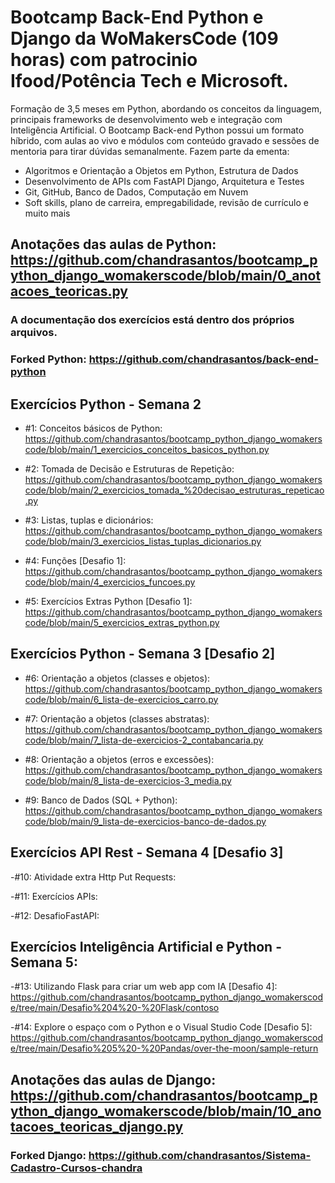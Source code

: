 # Bootcamp Back-End Python e Django da WoMakersCode (109 horas) com patrocinio Ifood/Potência Tech e Microsoft.

Formação de 3,5 meses em Python, abordando os conceitos da linguagem, principais frameworks de desenvolvimento web e integração com Inteligência Artificial.
O Bootcamp Back-end Python possui um formato híbrido, com aulas ao vivo e módulos com conteúdo gravado e sessões de mentoria para tirar dúvidas semanalmente.
Fazem parte da ementa:
- Algoritmos e Orientação a Objetos em Python, Estrutura de Dados
- Desenvolvimento de APIs com FastAPI Django, Arquitetura e Testes
- Git, GitHub, Banco de Dados, Computação em Nuvem
- Soft skills, plano de carreira, empregabilidade, revisão de currículo e muito mais

## Anotações das aulas de Python: https://github.com/chandrasantos/bootcamp_python_django_womakerscode/blob/main/0_anotacoes_teoricas.py

### A documentação dos exercícios está dentro dos próprios arquivos.

### Forked Python: https://github.com/chandrasantos/back-end-python

## Exercícios Python - Semana 2

- #1: Conceitos básicos de Python: https://github.com/chandrasantos/bootcamp_python_django_womakerscode/blob/main/1_exercicios_conceitos_basicos_python.py
  
- #2: Tomada de Decisão e Estruturas de Repetição: https://github.com/chandrasantos/bootcamp_python_django_womakerscode/blob/main/2_exercicios_tomada_%20decisao_estruturas_repeticao.py
  
- #3: Listas, tuplas e dicionários: https://github.com/chandrasantos/bootcamp_python_django_womakerscode/blob/main/3_exercicios_listas_tuplas_dicionarios.py
  
- #4: Funções [Desafio 1]: https://github.com/chandrasantos/bootcamp_python_django_womakerscode/blob/main/4_exercicios_funcoes.py
  
- #5: Exercícios Extras Python [Desafio 1]: https://github.com/chandrasantos/bootcamp_python_django_womakerscode/blob/main/5_exercicios_extras_python.py

## Exercícios Python - Semana 3 [Desafio 2]
- #6: Orientação a objetos (classes e objetos): https://github.com/chandrasantos/bootcamp_python_django_womakerscode/blob/main/6_lista-de-exercicios_carro.py
  
- #7: Orientação a objetos (classes abstratas): https://github.com/chandrasantos/bootcamp_python_django_womakerscode/blob/main/7_lista-de-exercicios-2_contabancaria.py
  
- #8: Orientação a objetos (erros e excessões): https://github.com/chandrasantos/bootcamp_python_django_womakerscode/blob/main/8_lista-de-exercicios-3_media.py
  
- #9: Banco de Dados (SQL + Python): https://github.com/chandrasantos/bootcamp_python_django_womakerscode/blob/main/9_lista-de-exercicios-banco-de-dados.py

## Exercícios API Rest - Semana 4 [Desafio 3]
-#10: Atividade extra Http Put Requests:

-#11: Exercícios APIs:

-#12: DesafioFastAPI:

## Exercícios Inteligência Artificial e Python - Semana 5: 
-#13: Utilizando Flask para criar um web app com IA [Desafio 4]: https://github.com/chandrasantos/bootcamp_python_django_womakerscode/tree/main/Desafio%204%20-%20Flask/contoso

-#14: Explore o espaço com o Python e o Visual Studio Code [Desafio 5]: https://github.com/chandrasantos/bootcamp_python_django_womakerscode/tree/main/Desafio%205%20-%20Pandas/over-the-moon/sample-return

## Anotações das aulas de Django: https://github.com/chandrasantos/bootcamp_python_django_womakerscode/blob/main/10_anotacoes_teoricas_django.py
### Forked Django: https://github.com/chandrasantos/Sistema-Cadastro-Cursos-chandra 

